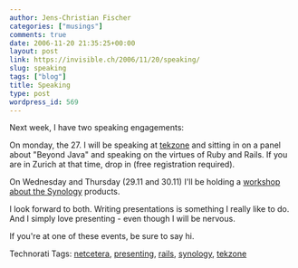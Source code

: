 ```yaml
---
author: Jens-Christian Fischer
categories: ["musings"]
comments: true
date: 2006-11-20 21:35:25+00:00
layout: post
link: https://invisible.ch/2006/11/20/speaking/
slug: speaking
tags: ["blog"]
title: Speaking
type: post
wordpress_id: 569
---
```


Next week, I have two speaking engagements:

On monday, the 27. I will be speaking at [tekzone][1] and sitting in on a panel about "Beyond Java" and speaking on the virtues of Ruby and Rails. If you are in Zurich at that time, drop in (free registration required).

On Wednesday and Thursday (29.11 and 30.11) I'll be holding a [workshop about the Synology][2] products. 

I look forward to both. Writing presentations is something I really like to do. And I simply love presenting - even though I will be nervous.

If you're at one of these events, be sure to say hi.

[1]: https://www.tekzone.ch/program/program2006/tekzoneforum-064/index.html
[2]: https://www.alltron.ch/Dienstleistungen/Schulungen/NetzwerkWorkshop/tabid/552/Default.aspx


Technorati Tags: [netcetera](https://www.technorati.com/tag/netcetera), [presenting](https://www.technorati.com/tag/presenting), [rails](https://www.technorati.com/tag/rails), [synology](https://www.technorati.com/tag/synology), [tekzone](https://www.technorati.com/tag/tekzone)
